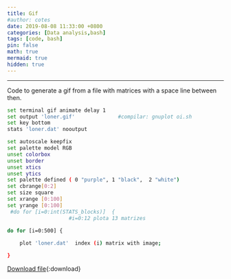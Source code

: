 ```yaml
---
title: Gif
#author: cotes
date: 2019-08-08 11:33:00 +0800
categories: [Data analysis,bash]
tags: [code, bash]
pin: false
math: true
mermaid: true
hidden: true
---
```



<hr>

Code to generate a gif from a file with matrices with a space line between then.



```bash
set terminal gif animate delay 1
set output 'loner.gif'				#compilar: gnuplot oi.sh
set key bottom
stats 'loner.dat' nooutput

set autoscale keepfix
set palette model RGB
unset colorbox
unset border
unset xtics
unset ytics
set palette defined ( 0 "purple", 1 "black",  2 "white")
set cbrange[0:2]
set size square
set xrange [0:100]
set yrange [0:100]
 #do for [i=0:int(STATS_blocks)]  {
					#i=0:12 plota 13 matrizes

do for [i=0:500] {
	
    plot 'loner.dat'  index (i) matrix with image;

}	

```
[Download file](/files/scripts/data_analysis/gif.sh){:download}
